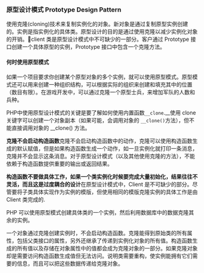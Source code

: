 ### 原型设计模式 Prototype Design Pattern

使用克隆(cloning)技术来复制实例化的对象。新对象是通过复制原型实例创建的。实例是指实例化的具体类。原型设计的目的是通过使用克隆以减少实例化对象的开销。client 类是原型设计模式中不可缺少的一部分。客户通过 Prototype 接口创建一个具体原型的实例，Prototype 接口中包含一个克隆方法。

#### 何时使用原型模式

如果一个项目要求你创建某个原型对象的多个实例，就可以使用原型模式。原型模式还可以用来创建一种组织结构，可以根据实际的组织来创建和填充其中的位置（数目有限）。在游戏开发中，可以通过克隆一个原型士兵，来增加军队的人数和兵种。

PHP中使用原型设计模式的关键是要了解如何使用内置函数`__clone`.__使用 clone 关键字可以创建一个对象副本（如果可能，会调用对象的 `__clone()`方法），但不能直接调用对象的 __clone() 方法。

**克隆不会启动构造函数**克隆不会启动构造函数中的动作，克隆可以使用构造函数生成的默认赋值，但是如果构造函数生成一个动作，如一旦实例化就打印一条消息，克隆并不会显示这条消息。对于原型设计模式（以及其他使用克隆的方法），不能依赖于构造函数提供重要的输出或返回结果。

**构造函数不要做具体工作，如果一个类实例化时候要完成大量初始化，结果往往不灵活，而且这是过度耦合的设计**在原型设计模式中，Client 是不可缺少的部分。尽管要将子类具体实现作为实例的模版，但使用相同的模版克隆实例的具体工作是由 Client 类完成的.

PHP 可以使用原型模式创建具体类的一个实例，然后利用数据库中的数据克隆其余的实例。

一个对象通过克隆创建实例时，不会启动构造函数。克隆能得到原始类的所有属性，包括父类接口的属性，另外还继承了传递到实例化对象的所有值。构造函数生成的所有值以及存储在对象属性中的值都会成为克隆对象的一部分。如果克隆对象却是需要访问构造函数生成值但无法访问。说明类需要重构，使实例能拥有它们需要的信息，而且可以把这些数据传递给克隆对象。